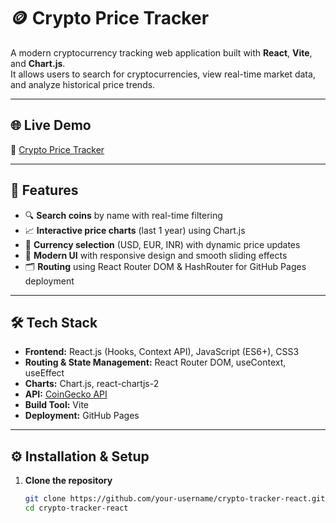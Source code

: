# 🪙 Crypto Price Tracker

A modern cryptocurrency tracking web application built with **React**, **Vite**, and **Chart.js**.  
It allows users to search for cryptocurrencies, view real-time market data, and analyze historical price trends.

---

## 🌐 Live Demo
🔗 [Crypto Price Tracker](https://sajalku442-beep.github.io/crypto-tracker-react/)

---

## 🚀 Features
- 🔍 **Search coins** by name with real-time filtering  
- 📈 **Interactive price charts** (last 1 year) using Chart.js  
- 💱 **Currency selection** (USD, EUR, INR) with dynamic price updates  
- 🎨 **Modern UI** with responsive design and smooth sliding effects  
- 🗂 **Routing** using React Router DOM & HashRouter for GitHub Pages deployment  

---

## 🛠️ Tech Stack
- **Frontend:** React.js (Hooks, Context API), JavaScript (ES6+), CSS3  
- **Routing & State Management:** React Router DOM, useContext, useEffect  
- **Charts:** Chart.js, react-chartjs-2  
- **API:** [CoinGecko API](https://www.coingecko.com/en/api)  
- **Build Tool:** Vite  
- **Deployment:** GitHub Pages  

---


## ⚙️ Installation & Setup
1. **Clone the repository**
   ```bash
   git clone https://github.com/your-username/crypto-tracker-react.git
   cd crypto-tracker-react

